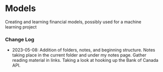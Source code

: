 # Models
 Creating and learning financial models, possibly used for a machine learning project

### Change Log
 - 2023-05-08: Addition of folders, notes, and beginning structure. Notes taking place in the current folder and under my notes page. Gather reading material in links. Taking a look at hooking up the Bank of Canada API.